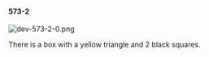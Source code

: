 #### 573-2
![dev-573-2-0.png](https://github.com/lil-lab/nlvr/raw/master/nlvr/dev/images/3/dev-573-2-0.png "dev-573-2-0.png")

There is a box with a yellow triangle and 2 black squares.